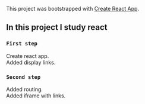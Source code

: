 This project was bootstrapped with [Create React App](https://github.com/facebook/create-react-app).

## In this project I study react

### `First step`
Create react app.<br>
Added display links.<br>

### `Second step`
Added routing.<br>
Added iframe with links.<br>